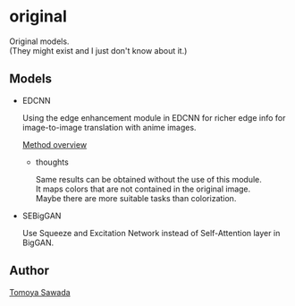
# original

Original models.  
(They might exist and I just don't know about it.)

## Models

- EDCNN

    Using the edge enhancement module in EDCNN for richer edge info for image-to-image translation with anime images.

    [Method overview](EDCNN/image/edge-enhance-overview.png)

    - thoughts

        Same results can be obtained without the use of this module.  
        It maps colors that are not contained in the original image.  
        Maybe there are more suitable tasks than colorization.

- SEBigGAN

    Use Squeeze and Excitation Network instead of Self-Attention layer in BigGAN.

## Author

[Tomoya Sawada](https://github.com/STomoya)
